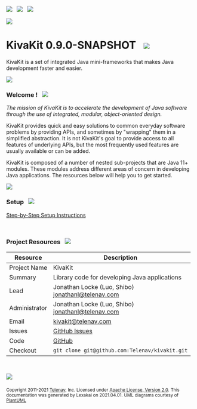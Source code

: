 [![](https://www.kivakit.org/images/zulip-32.png)](https://kivakit.zulipchat.com)
&nbsp;
[![](https://www.kivakit.org/images/github-32.png)](https://github.com/Telenav/kivakit)
&nbsp;
[![](https://www.kivakit.org/images/twitter-32.png)](https://twitter.com/openkivakit)

![](https://www.kivakit.org/images/kivakit-background-500.jpg)

# KivaKit 0.9.0-SNAPSHOT &nbsp;&nbsp;![](https://www.kivakit.org/images/kivakit-64.png)

KivaKit is a set of integrated Java mini-frameworks that makes Java development faster and easier.

![](https://www.kivakit.org/images/horizontal-line.png)

[//]: # (start-user-text)

### Welcome <a name = "welcome"></a>! &nbsp; ![](https://www.kivakit.org/images/stars-48.png)

*The mission of KivaKit is to accelerate the development of Java software through the use of integrated, modular, object-oriented design.*

KivaKit provides quick and easy solutions to common everyday software problems by providing APIs, and sometimes by "wrapping" them in a
simplified abstraction. It is not KivaKit's goal to provide access to all features of underlying APIs, but the most frequently used features
are usually available or can be added.

KivaKit is composed of a number of nested sub-projects that are Java 11+ modules. These modules address different areas of concern in
developing Java applications. The resources below will help you to get started.

![](https://www.kivakit.org/images/horizontal-line.png)

### Setup &nbsp; ![](https://www.kivakit.org/images/box-40.png)

[Step-by-Step Setup Instructions](https://github.com/Telenav/kivakit/blob/master/documentation/overview/setup.md)

&nbsp;

### Project Resources <a name = "project-resources"></a> &nbsp; ![](https://www.kivakit.org/images/water-32.png)

| Resource     |     Description                   |
|--------------|-----------------------------------|
| Project Name | KivaKit |
| Summary | Library code for developing Java applications |
| Lead | Jonathan Locke (Luo, Shibo) <br/> [jonathanl@telenav.com](mailto:jonathanl@telenav.com) |
| Administrator | Jonathan Locke (Luo, Shibo) <br/> [jonathanl@telenav.com](mailto:jonathanl@telenav.com) |
| Email | [kivakit@telenav.com](mailto:kivakit@telenav.com) |
| Issues | [GitHub Issues](https://github.com/Telenav/kivakit/issues) |
| Code | [GitHub](https://github.com/Telenav/kivakit) |
| Checkout | `git clone git@github.com:Telenav/kivakit.git` |

<br/>


[//]: # (end-user-text)

![](https://www.kivakit.org/images/horizontal-line.png)

<sub>Copyright 2011-2021 [Telenav](https://telenav.com), Inc. Licensed under [Apache License, Version 2.0](LICENSE).</sub>
<sub>This documentation was generated by Lexakai on 2021.04.01. UML diagrams courtesy of [PlantUML](https://plantuml.com)</sub>
